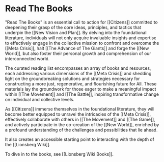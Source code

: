 # Read The Books

"Read The Books" is an essential call to action for [[Citizens]] committed to deepening their grasp of the core ideas, principles, and tactics that underpin the [[New Vision and Plan]]. By delving into the foundational literature, individuals will not only acquire invaluable insights and expertise to effectively engage in the collective mission to confront and overcome the [[Meta Crisis]], halt [[The Advance of The Giants]] and forge the [[New World]], but also foster their personal growth and comprehension of our interconnected world.

The curated reading list encompasses an array of books and resources, each addressing various dimensions of the [[Meta Crisis]] and shedding light on the groundbreaking solutions and strategies necessary for constructing a more just, regenerative, and flourishing future for All. These materials lay the groundwork for those eager to make a meaningful impact within [[The Movement]] and [[The Battle]], inspiring transformative change on individual and collective levels.

As [[Citizens]] immerse themselves in the foundational literature, they will become better equipped to unravel the intricacies of the [[Meta Crisis]], effectively collaborate with others in [[The Movement]] and [[The Game]], and actively participate in the co-creation of the [[New World]], enriched by a profound understanding of the challenges and possibilities that lie ahead.

It also creates an accessible starting point to interacting with the depth of the [[Lionsberg Wiki]]. 

To dive in to the books, see [[Lionsberg Wiki Books]]. 